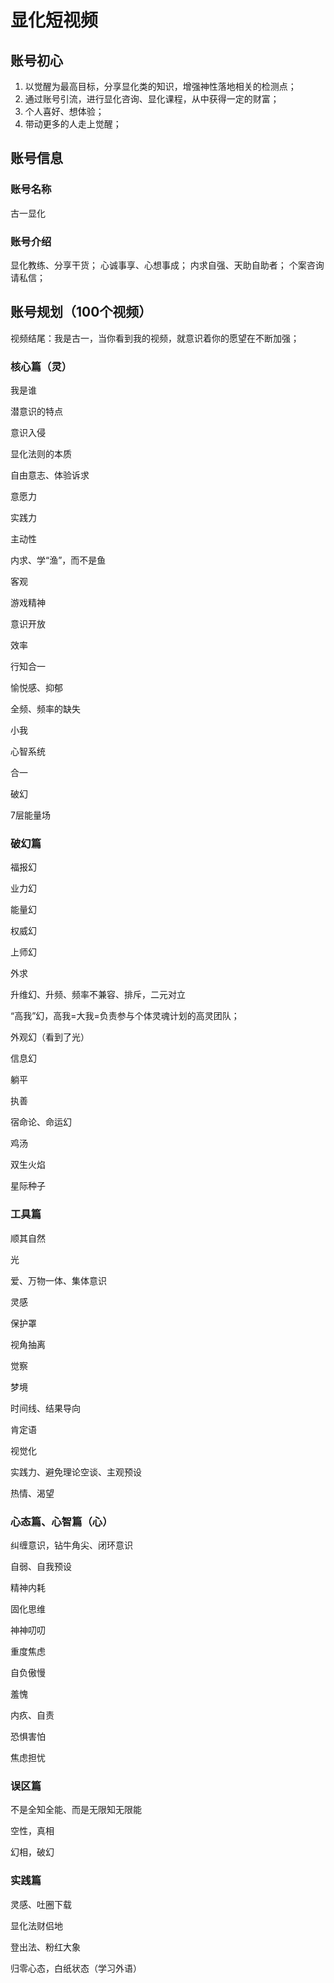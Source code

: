 # 显化短视频

## 账号初心

1. 以觉醒为最高目标，分享显化类的知识，增强神性落地相关的检测点；
2. 通过账号引流，进行显化咨询、显化课程，从中获得一定的财富；
3. 个人喜好、想体验；
4. 带动更多的人走上觉醒；

## 账号信息

### 账号名称

古一显化

### 账号介绍

显化教练、分享干货；
心诚事享、心想事成；
内求自强、天助自助者；
个案咨询请私信；

## 账号规划（100个视频）

视频结尾：我是古一，当你看到我的视频，就意识着你的愿望在不断加强；

### 核心篇（灵）

我是谁

潜意识的特点

意识入侵

显化法则的本质

自由意志、体验诉求

意愿力

实践力

主动性

内求、学“渔”，而不是鱼

客观

游戏精神

意识开放

效率

行知合一

愉悦感、抑郁

全频、频率的缺失

小我

心智系统

合一

破幻

7层能量场

### 破幻篇

福报幻

业力幻

能量幻

权威幻

上师幻

外求

升维幻、升频、频率不兼容、排斥，二元对立

“高我”幻，高我=大我=负责参与个体灵魂计划的高灵团队；

外观幻（看到了光）

信息幻

躺平

执善

宿命论、命运幻

鸡汤

双生火焰

星际种子

### 工具篇

顺其自然

光

爱、万物一体、集体意识

灵感

保护罩

视角抽离

觉察

梦境

时间线、结果导向

肯定语

视觉化

实践力、避免理论空谈、主观预设

热情、渴望

### 心态篇、心智篇（心）

纠缠意识，钻牛角尖、闭环意识

自弱、自我预设

精神内耗

固化思维

神神叨叨

重度焦虑

自负傲慢

羞愧

内疚、自责

恐惧害怕

焦虑担忧

### 误区篇

不是全知全能、而是无限知无限能

空性，真相

幻相，破幻

### 实践篇

灵感、吐圈下载

显化法财侣地

登出法、粉红大象

归零心态，白纸状态（学习外语）